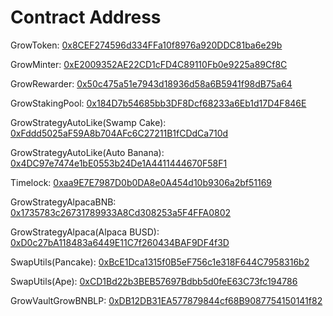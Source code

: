 # Contract Address

GrowToken: [0x8CEF274596d334FFa10f8976a920DDC81ba6e29b](https://bscscan.com/address/0x8CEF274596d334FFa10f8976a920DDC81ba6e29b#code)

GrowMinter: [0xE2009352AE22CD1cFD4C89110Fb0e9225a89Cf8C](https://bscscan.com/address/0xE2009352AE22CD1cFD4C89110Fb0e9225a89Cf8C#code)

GrowRewarder: [0x50c475a51e7943d18936d58a6B5941f98dB75a64](https://bscscan.com/address/0x50c475a51e7943d18936d58a6B5941f98dB75a64#code)

GrowStakingPool: [0x184D7b54685bb3DF8Dcf68233a6Eb1d17D4F846E](https://bscscan.com/address/0x184D7b54685bb3DF8Dcf68233a6Eb1d17D4F846E#code)

GrowStrategyAutoLike(Swamp Cake): [0xFddd5025aF59A8b704AFc6C27211B1fCDdCa710d](https://bscscan.com/address/0xFddd5025aF59A8b704AFc6C27211B1fCDdCa710d#code)

GrowStrategyAutoLike(Auto Banana): [0x4DC97e7474e1bE0553b24De1A4411444670F58F1](https://bscscan.com/address/0x4DC97e7474e1bE0553b24De1A4411444670F58F1#code)

Timelock: [0xaa9E7E7987D0b0DA8e0A454d10b9306a2bf51169](https://bscscan.com/address/0xaa9E7E7987D0b0DA8e0A454d10b9306a2bf51169#code)

GrowStrategyAlpacaBNB: [0x1735783c26731789933A8Cd308253a5F4FFA0802](https://bscscan.com/address/0x1735783c26731789933A8Cd308253a5F4FFA0802#code)

GrowStrategyAlpaca(Alpaca BUSD): [0xD0c27bA118483a6449E11C7f260434BAF9DF4f3D](https://bscscan.com/address/0xD0c27bA118483a6449E11C7f260434BAF9DF4f3D#code)

SwapUtils(Pancake): [0xBcE1Dca1315f0B5eF756c1e318F644C7958316b2](https://bscscan.com/address/0xBcE1Dca1315f0B5eF756c1e318F644C7958316b2#code)

SwapUtils(Ape): [0xCD1Bd22b3BEB57697Bdbb5d0feE63C73fc194786](https://bscscan.com/address/0xCD1Bd22b3BEB57697Bdbb5d0feE63C73fc194786#code)

GrowVaultGrowBNBLP: [0xDB12DB31EA577879844cf68B9087754150141f82](https://bscscan.com/address/0xDB12DB31EA577879844cf68B9087754150141f82#code)

